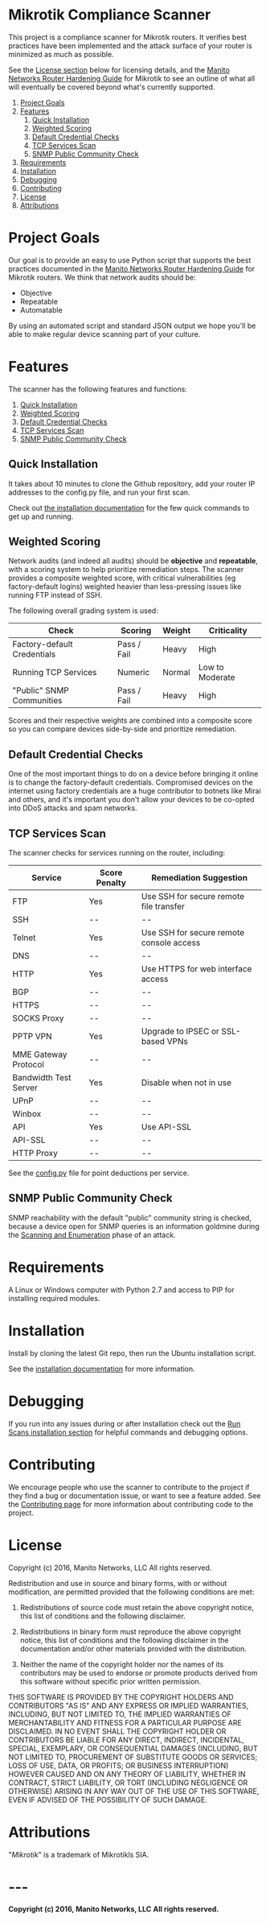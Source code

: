 # Mikrotik Compliance Scanner
This project is a compliance scanner for Mikrotik routers. It verifies best practices have been implemented and the attack surface of your router is minimized as much as possible.

See the [License section](#license) below for licensing details, and the [Manito Networks Router Hardening Guide](https://www.manitonetworks.com/mikrotik/2016/5/24/mikrotik-router-hardening) for Mikrotik to see an outline of what all will eventually be covered beyond what's currently supported.

1. [Project Goals](#project-goals)
2. [Features](#features)
    1. [Quick Installation](#quick-installation)
    2. [Weighted Scoring](#weighted-scoring)
    3. [Default Credential Checks](#default-credential-checks)
    4. [TCP Services Scan](#tcp-services-scan)
    5. [SNMP Public Community Check](#snmp-public-community-check)
3. [Requirements](#requirements)
4. [Installation](#installation)
5. [Debugging](#debugging)
6. [Contributing](#contributing)
7. [License](#license)
8. [Attributions](#attributions)

# Project Goals
Our goal is to provide an easy to use Python script that supports the best practices documented in the [Manito Networks Router Hardening Guide](https://www.manitonetworks.com/mikrotik/2016/5/24/mikrotik-router-hardening) for Mikrotik routers. We think that network audits should be:
- Objective
- Repeatable
- Automatable

By using an automated script and standard JSON output we hope you'll be able to make regular device scanning part of your culture.

# Features
The scanner has the following features and functions:

1. [Quick Installation](#quick-installation)
2. [Weighted Scoring](#weighted-scoring)
3. [Default Credential Checks](#default-credential-checks)
4. [TCP Services Scan](#tcp-services-scan)
5. [SNMP Public Community Check](#snmp-public-community-check)

## Quick Installation
It takes about 10 minutes to clone the Github repository, add your router IP addresses to the config.py file, and run your first scan. 

Check out [the installation documentation](./Install/README.md) for the few quick commands to get up and running.

## Weighted Scoring
Network audits (and indeed all audits) should be **objective** and **repeatable**, with a scoring system to help prioritize remediation steps. The scanner provides a composite weighted score, with critical vulnerabilities (eg factory-default logins) weighted heavier than less-pressing issues like running FTP instead of SSH.

The following overall grading system is used:

Check                           | Scoring       | Weight    | Criticality |
---                             | ---           | ---       | --- |
Factory-default Credentials     | Pass / Fail   | Heavy     | High |
Running TCP Services            | Numeric       | Normal    | Low to Moderate |
"Public" SNMP Communities       | Pass / Fail   | Heavy     | High |

Scores and their respective weights are combined into a composite score so you can compare devices side-by-side and prioritize remediation.

## Default Credential Checks
One of the most important things to do on a device before bringing it online is to change the factory-default credentials. Compromised devices on the internet using factory credentials are a huge contributor to botnets like Mirai and others, and it's important you don't allow your devices to be co-opted into DDoS attacks and spam networks.

## TCP Services Scan
The scanner checks for services running on the router, including:

Service                 | Score Penalty | Remediation Suggestion |
---                     | ---           | ---   | 
FTP                     | Yes           | Use SSH for secure remote file transfer |
SSH                     | --            | -- |
Telnet                  | Yes           | Use SSH for secure remote console access |
DNS                     | --            | -- |
HTTP                    | Yes           | Use HTTPS for web interface access |
BGP                     | --            | -- |
HTTPS                   | --            | -- |
SOCKS Proxy             | --            | -- |
PPTP VPN                | Yes           | Upgrade to IPSEC or SSL-based VPNs |
MME Gateway Protocol    | --            | -- |
Bandwidth Test Server   | Yes           | Disable when not in use |
UPnP                    | --            | -- |
Winbox                  | --            | -- |
API                     | Yes           | Use API-SSL |
API-SSL                 | --            | -- |
HTTP Proxy              | --            | -- |

See the [config.py](./Python/config.py) file for point deductions per service.

## SNMP Public Community Check
SNMP reachability with the default "public" community string is checked, because a device open for SNMP queries is an information goldmine during the [Scanning and Enumeration](http://www.techrepublic.com/blog/it-security/the-five-phases-of-a-successful-network-penetration/) phase of an attack.

# Requirements
A Linux or Windows computer with Python 2.7 and access to PIP for installing required modules.

# Installation
Install by cloning the latest Git repo, then run the Ubuntu installation script.

See the [installation documentation](Install/README.md) for more information.

# Debugging
If you run into any issues during or after installation check out the [Run Scans installation section](./Install/README.md#run-scans) for helpful commands and debugging options.

# Contributing
We encourage people who use the scanner to contribute to the project if they find a bug or documentation issue, or want to see a feature added. See the [Contributing page](CONTRIBUTING.md) for more information about contributing code to the project.

# License
Copyright (c) 2016, Manito Networks, LLC
All rights reserved.

Redistribution and use in source and binary forms, with or without modification, are permitted provided that the following conditions are met:

1. Redistributions of source code must retain the above copyright notice, this list of conditions and the following disclaimer.

2. Redistributions in binary form must reproduce the above copyright notice, this list of conditions and the following disclaimer in the documentation and/or other materials provided with the distribution.

3. Neither the name of the copyright holder nor the names of its contributors may be used to endorse or promote products derived from this software without specific prior written permission.

THIS SOFTWARE IS PROVIDED BY THE COPYRIGHT HOLDERS AND CONTRIBUTORS "AS IS" AND ANY EXPRESS OR IMPLIED WARRANTIES, INCLUDING, BUT NOT LIMITED TO, THE IMPLIED WARRANTIES OF MERCHANTABILITY AND FITNESS FOR A PARTICULAR PURPOSE ARE DISCLAIMED. IN NO EVENT SHALL THE COPYRIGHT HOLDER OR CONTRIBUTORS BE LIABLE FOR ANY DIRECT, INDIRECT, INCIDENTAL, SPECIAL, EXEMPLARY, OR CONSEQUENTIAL DAMAGES (INCLUDING, BUT NOT LIMITED TO, PROCUREMENT OF SUBSTITUTE GOODS OR SERVICES; LOSS OF USE, DATA, OR PROFITS; OR BUSINESS INTERRUPTION) HOWEVER CAUSED AND ON ANY THEORY OF LIABILITY, WHETHER IN CONTRACT, STRICT LIABILITY, OR TORT (INCLUDING NEGLIGENCE OR OTHERWISE) ARISING IN ANY WAY OUT OF THE USE OF THIS SOFTWARE, EVEN IF ADVISED OF THE POSSIBILITY OF SUCH DAMAGE.

# Attributions
"_Mikrotik_" is a trademark of Mikrotikls SIA.

# ---
**Copyright (c) 2016, Manito Networks, LLC**
**All rights reserved.**